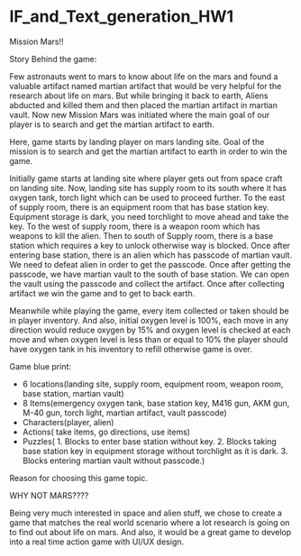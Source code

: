 # IF_and_Text_generation_HW1

Mission Mars!!

Story Behind the game:

Few astronauts went to mars to know about life on the mars and found a valuable artifact named martian artifact that would be very helpful for the research about life on mars. But while bringing it back to earth, Aliens abducted and killed them and then placed the martian artifact in martian vault. Now new Mission Mars was initiated where the  main goal of our player is to search and get the martian artifact to earth.

Here, game starts by landing player on mars landing site. Goal of the mission is to search and get the martian artifact to earth in order to win the game.

Initially game starts at landing site where player gets out from space craft on landing site. Now, landing site has supply room to its south where it has oxygen tank, torch light which can be used to proceed further. To the east of supply room, there is an equipment room that has base station key. Equipment storage is dark, you need torchlight to move ahead and take the key. To the west of supply room, there is a weapon room which has weapons to kill the alien. Then to south of Supply room, there is a base station which requires a key to unlock otherwise way is blocked. Once after entering base station, there is an alien which has passcode of martian vault. We need to defeat alien in order to get the passcode. Once after getting the passcode, we have martian vault to the south of base station. We can open the vault using the passcode and collect the artifact. Once after collecting artifact we win the game and to get to back earth. 

Meanwhile while playing the game, every item collected or taken should be in player inventory. And also, initial oxygen level is 100%, each move in any direction would reduce oxygen by 15% and oxygen level is checked at each move and when oxygen level is less than or equal to 10% the player should have oxygen tank in his inventory to refill otherwise game is over. 

Game blue print:
* 6 locations(landing site, supply room, equipment room, weapon room, base station, martian vault)
* 8 Items(emergency oxygen tank, base station key, M416 gun, AKM gun, M-40 gun, torch light, martian artifact, vault passcode)
* Characters(player, alien)
* Actions( take items, go directions, use items)
* Puzzles( 1. Blocks to enter base station without key. 2. Blocks taking base station key in equipment storage without torchlight as it is dark. 3. Blocks entering martian vault without passcode.)


Reason for choosing this game topic.

WHY NOT MARS???? 

Being very much interested in space and alien stuff, we chose to create a game that matches the real world scenario where a lot research is going on to find out about life on mars. And also, it would be a great game to develop into a real time action game with UI/UX design. 
